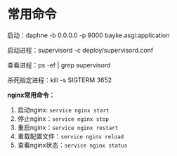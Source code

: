 # 常用命令

启动：daphne -b 0.0.0.0 -p 8000 bayke.asgi:application

启动进程：supervisord -c deploy/supervisord.conf

查看进程：ps -ef | grep supervisord

杀死指定进程：kill -s SIGTERM 3652

**nginx常用命令：**

1. 启动nginx: `service nginx start`
2. 停止nginx：`service nginx stop`
3. 重启nginx：`service nginx restart`
4. 重载配置文件：`service nginx reload`
5. 查看nginx状态：`service nginx status`
